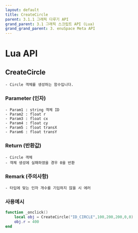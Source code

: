```yaml
---
layout: default
title: CreateCircle
parent: 3.1.1 그래픽 다루기 API
grand_parent: 3.1 그래픽 스크립트 API (Lua)
grand_grand_parent: 3. enuSpace Meta API
---
```


# Lua API 

## CreateCircle

    - Circle 객체를 생성하는 함수입니다.

### Parameter (인자)

    - Param1 : string 객체 ID
    - Param2 : float r
    - Param3 : float cx
    - Param4 : float cy
    - Param5 : float transX
    - Param6 : float transY

### Return (반환값)

	- Circle 객체
    - 객체 생성에 실패하였을 경우 0을 반환

### Remark (주의사항)

    - 타입에 맞는 인자 개수를 기입하지 않을 시 에러

### 사용예시
```lua
function _onclick()
    local obj = CreateCircle("ID_CIRCLE",100,200,200,0,0)
    obj.r = 400
end
```
##